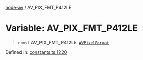 [node-av](../globals.md) / AV\_PIX\_FMT\_P412LE

# Variable: AV\_PIX\_FMT\_P412LE

> `const` **AV\_PIX\_FMT\_P412LE**: [`AVPixelFormat`](../type-aliases/AVPixelFormat.md)

Defined in: [constants.ts:1220](https://github.com/seydx/av/blob/f8631fc881b394300b1479f511d55cf1c370a87f/src/constants/constants.ts#L1220)
